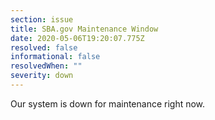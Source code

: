 ```yaml
---
section: issue
title: SBA.gov Maintenance Window
date: 2020-05-06T19:20:07.775Z
resolved: false
informational: false
resolvedWhen: ""
severity: down
---
```

Our system is down for maintenance right now.